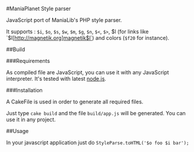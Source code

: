#ManiaPlanet Style parser

JavaScript port of ManiaLib's PHP style parser.

It supports : `$i`, `$o`, `$s`, `$w`, `$m`, `$g`, `$n`, `$<`, `$>`, $l (for links like `$l[http://magnetik.org]magnetik$l`) and colors (`$f20` for instance). 


##Build

###Requirements

As compiled file are JavaScript, you can use it with any JavaScript interpreter. It's tested with latest [node.js](http://www.nodejs.org).

###Installation

A CakeFile is used in order to generate all required files.

Just type `cake build` and the file `build/app.js` will be generated. You can use it in any project.

##Usage

In your javascript application just do `StyleParse.toHTML('$o foo $i bar');`